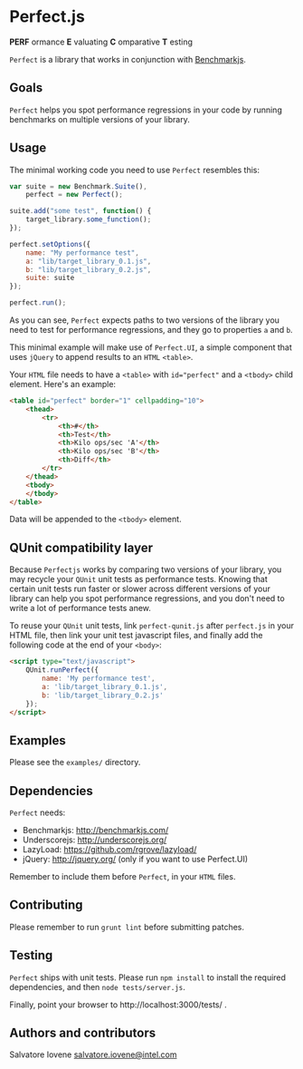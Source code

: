 # Perfect.js #
**PERF** ormance
**E** valuating
**C** omparative
**T** esting

`Perfect` is a library that works in conjunction with
[Benchmarkjs](http://benchmarkjs.com/).


## Goals ##
`Perfect` helps you spot performance regressions in your code by running
benchmarks on multiple versions of your library.

## Usage ##
The minimal working code you need to use `Perfect` resembles this:

```javascript
var suite = new Benchmark.Suite(),
    perfect = new Perfect();

suite.add("some test", function() {
	target_library.some_function();
});

perfect.setOptions({
	name: "My performance test",
	a: "lib/target_library_0.1.js",
	b: "lib/target_library_0.2.js",
	suite: suite
});

perfect.run();
```

As you can see, `Perfect` expects paths to two versions of the library you need
to test for performance regressions, and they go to properties `a` and `b`.

This minimal example will make use of `Perfect.UI`, a simple component that
uses `jQuery` to append results to an `HTML` `<table>`.

Your `HTML` file needs to have a `<table>` with `id="perfect"` and a `<tbody>`
child element. Here's an example:

```html
<table id="perfect" border="1" cellpadding="10">
	<thead>
		<tr>
			<th>#</th>
			<th>Test</th>
			<th>Kilo ops/sec 'A'</th>
			<th>Kilo ops/sec 'B'</th>
			<th>Diff</th>
		</tr>
	</thead>
	<tbody>
	</tbody>
</table>
```

Data will be appended to the `<tbody>` element.

## QUnit compatibility layer ##
Because `Perfectjs` works by comparing two versions of your library, you may
recycle your `QUnit` unit tests as performance tests. Knowing that certain
unit tests run faster or slower across different versions of your library can
help you spot performance regressions, and you don't need to write a lot of
performance tests anew.

To reuse your `QUnit` unit tests, link `perfect-qunit.js` after
`perfect.js` in your HTML file, then link your unit test javascript files,
and finally add the following code at the end of your `<body>`:

```html
<script type="text/javascript">
	QUnit.runPerfect({
		name: 'My performance test',
		a: 'lib/target_library_0.1.js',
		b: 'lib/target_library_0.2.js'
	});
</script>
```

## Examples ##
Please see the `examples/` directory.

## Dependencies ##
`Perfect` needs:
 * Benchmarkjs: http://benchmarkjs.com/
 * Underscorejs: http://underscorejs.org/
 * LazyLoad: https://github.com/rgrove/lazyload/
 * jQuery: http://jquery.org/ (only if you want to use Perfect.UI)

Remember to include them before `Perfect`, in your `HTML` files.

## Contributing ##
Please remember to run `grunt lint` before submitting patches.

## Testing ##
`Perfect` ships with unit tests. Please run `npm install` to install
the required dependencies, and then `node tests/server.js`.

Finally, point your browser to http://localhost:3000/tests/ .

## Authors and contributors ##
Salvatore Iovene <salvatore.iovene@intel.com>
